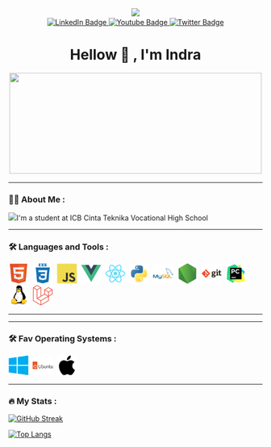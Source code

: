 <div id="header" align="center">
<img src="https://github.com/KZdra/KZdra/assets/92752408/0af63fb6-7cc6-4ef3-8179-f2eaf615ac64">

  <div id="badges">
  <a href="#">
    <img src="https://img.shields.io/badge/LinkedIn-blue?style=for-the-badge&logo=linkedin&logoColor=white" alt="LinkedIn Badge"/>
  </a>
  <a href="#">
    <img src="https://img.shields.io/badge/YouTube-red?style=for-the-badge&logo=youtube&logoColor=white" alt="Youtube Badge"/>
  </a>
  <a href="#">
    <img src="https://img.shields.io/badge/Twitter-blue?style=for-the-badge&logo=twitter&logoColor=white" alt="Twitter Badge"/>
  </a>
    <h1>
  Hellow
 👋 ,
    I'm Indra  
</h1>
</div>
</div>
<div align="center">
  <img src="https://media1.giphy.com/media/v1.Y2lkPTc5MGI3NjExdXA2bTBjYXZsM3Vrb2RvY3puZWt5dnM0ZTIzOXp1eXAyZzI2bmxqdyZlcD12MV9pbnRlcm5hbF9naWZfYnlfaWQmY3Q9Zw/e7C2wQpE2UwvqZCdzh/giphy.gif" width="500" height="200"/>
</div>

---

### :man_technologist: About Me :
 <img src="https://media.giphy.com/media/WUlplcMpOCEmTGBtBW/giphy.gif" width="30">I'm a student at ICB Cinta Teknika Vocational High School





---

### :hammer_and_wrench: Languages and Tools :
<div>
    <img src="https://github.com/devicons/devicon/blob/master/icons/html5/html5-original.svg" title="HTML5" alt="HTML" width="40" height="40"/>&nbsp;
  <img src="https://github.com/devicons/devicon/blob/master/icons/css3/css3-plain-wordmark.svg"  title="CSS3" alt="CSS" width="40" height="40"/>&nbsp;
  <img src="https://github.com/devicons/devicon/blob/master/icons/javascript/javascript-original.svg" title="JavaScript" alt="JavaScript" width="40" height="40"/>&nbsp;
   <img src="https://github.com/devicons/devicon/blob/master/icons/vuejs/vuejs-original.svg" title="vju" **alt="Pycharm" width="40" height="40"/>&nbsp;
    <img src="https://github.com/devicons/devicon/blob/master/icons/react/react-original.svg" title="rct" **alt="rct" width="40" height="40"/>&nbsp;
  <img src="https://github.com/devicons/devicon/blob/master/icons/python/python-original.svg" title="Python" **alt="Py" width="40" height="40"/>&nbsp;
  <img src="https://github.com/devicons/devicon/blob/master/icons/mysql/mysql-original-wordmark.svg" title="MySQL"  alt="MySQL" width="40" height="40"/>&nbsp;
     <img src="https://github.com/devicons/devicon/blob/master/icons/nodejs/nodejs-original.svg" title="nodejs" **alt="node" width="40" height="40"/>&nbsp;
    <img src="https://github.com/devicons/devicon/blob/master/icons/git/git-original-wordmark.svg" title="Git" **alt="Git" width="40" height="40"/>&nbsp;
  <img src="https://github.com/devicons/devicon/blob/master/icons/pycharm/pycharm-original.svg" title="Pycharm" **alt="Pycharm" width="40" height="40"/>&nbsp;
    <img src="https://github.com/devicons/devicon/blob/master/icons/linux/linux-original.svg" title="lnx" **alt="Pycharm" width="40" height="40"/>&nbsp;
     <img src="https://github.com/devicons/devicon/blob/master/icons/laravel/laravel-original.svg" title="lvvrl" **alt="" width="40" height="40"/>&nbsp;

</div>

---
---

### :hammer_and_wrench: Fav Operating Systems :
<div>
    <img src="https://github.com/devicons/devicon/blob/master/icons/windows8/windows8-original.svg"   width="40" height="40"/>&nbsp;
    <img src="https://github.com/devicons/devicon/blob/master/icons/ubuntu/ubuntu-original-wordmark.svg"  width="40" height="40"/>&nbsp;
    <img src="https://github.com/devicons/devicon/blob/master/icons/apple/apple-original.svg"  width="40" height="40"/>&nbsp;
</div>

---

### :fire: My Stats :
[![GitHub Streak](https://streak-stats.demolab.com?user=KZdra&theme=holi-theme&hide_border=true&border_radius=5.3&mode=weekly)](https://git.io/streak-stats)

[![Top Langs](https://github-readme-stats.vercel.app/api/top-langs/?username=KZdra&layout=compact&theme=transparent)](https://github.com/anuraghazra/github-readme-stats)
